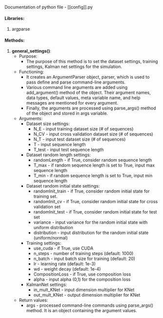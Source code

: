 Documentation of python file - [[config]].py


#### Libraries:
1) argparse


#### Methods:
1) __general_settings()__:
	- Purpose:
		- The purpose of this method is to set the dataset settings, training settings, Kalman net settings for the simulation.
	- Functioning:
		- It creates an ArgumentParser object, parser, which is used to pass define and parse command-line arguments.
		- Various command line arguments are added using add_argument() method of the object. Their argument names, data types, default values, meta variable name, and help messages are mentioned for every argument.
		- Finally, the arguments are processed using parse_args() method of the object and stored in args variable.
	- Arguments:
		- Dataset size settings:
			- N_E - input training dataset size (# of sequences)
			- N_CV - input cross validation dataset size (# of sequences)
			- N_T - input test dataset size (# of sequences)
			- T - input sequence length
			- T_test - input test sequence length
		- Dataset random length settings:
			- randomLength - if True, consider random sequence length
			- T_max - if random sequence length is set to True, input max sequence length
			- T_min -  if random sequence length is set to True, input min sequence length
		- Dataset random initial state settings:
			- randomInit_train - if True, consider random initial state for training set.
			- randomInit_cv - if True, consider random initial state for cross validation set
			- randomInit_test - if True, consider random initial state for test set
			- variance - input variance for the random initial state with uniform distribution
			- distribution - input distribution for the random initial state (uniform/normal)
		- Training settings:
			- use_cuda - if True, use CUDA
			- n_steps - number of training steps (default: 1000)
			- n_batch - input batch size for training (default: 20)
			- lr - learning rate (default: 1e-3)
			- wd - weight decay (default: 1e-4)
			- CompositionLoss - if True, use composition loss
			- alpha - input alpha (0,1) for the composition loss
		- KalmanNet settings:
			- in_mult_KNet - input dimension multiplier for KNet
			- out_mult_KNet - output dimension multiplier for KNet
	- Return values:
		- args - processed command-line commands using parse_args() method. It is an object containing the argument values.
